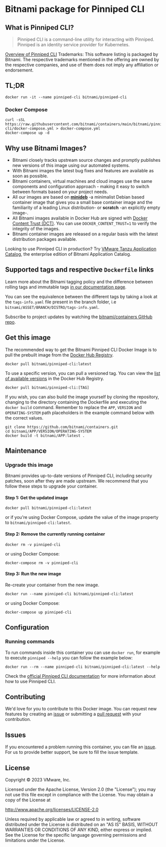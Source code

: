 # Bitnami package for Pinniped CLI

## What is Pinniped CLI?

> Pinniped CLI is a command-line utility for interacting with Pinniped. Pinniped is an identity service provider for Kubernetes.

[Overview of Pinniped CLI](https://pinniped.dev/)
Trademarks: This software listing is packaged by Bitnami. The respective trademarks mentioned in the offering are owned by the respective companies, and use of them does not imply any affiliation or endorsement.

## TL;DR

```console
docker run -it --name pinniped-cli bitnami/pinniped-cli
```

### Docker Compose

```console
curl -sSL https://raw.githubusercontent.com/bitnami/containers/main/bitnami/pinniped-cli/docker-compose.yml > docker-compose.yml
docker-compose up -d
```

## Why use Bitnami Images?

* Bitnami closely tracks upstream source changes and promptly publishes new versions of this image using our automated systems.
* With Bitnami images the latest bug fixes and features are available as soon as possible.
* Bitnami containers, virtual machines and cloud images use the same components and configuration approach - making it easy to switch between formats based on your project needs.
* All our images are based on [**minideb**](https://github.com/bitnami/minideb) -a minimalist Debian based container image that gives you a small base container image and the familiarity of a leading Linux distribution- or **scratch** -an explicitly empty image-.
* All Bitnami images available in Docker Hub are signed with [Docker Content Trust (DCT)](https://docs.docker.com/engine/security/trust/content_trust/). You can use `DOCKER_CONTENT_TRUST=1` to verify the integrity of the images.
* Bitnami container images are released on a regular basis with the latest distribution packages available.

Looking to use Pinniped CLI in production? Try [VMware Tanzu Application Catalog](https://bitnami.com/enterprise), the enterprise edition of Bitnami Application Catalog.

## Supported tags and respective `Dockerfile` links

Learn more about the Bitnami tagging policy and the difference between rolling tags and immutable tags [in our documentation page](https://docs.bitnami.com/tutorials/understand-rolling-tags-containers/).

You can see the equivalence between the different tags by taking a look at the `tags-info.yaml` file present in the branch folder, i.e `bitnami/ASSET/BRANCH/DISTRO/tags-info.yaml`.

Subscribe to project updates by watching the [bitnami/containers GitHub repo](https://github.com/bitnami/containers).

## Get this image

The recommended way to get the Bitnami Pinniped CLI Docker Image is to pull the prebuilt image from the [Docker Hub Registry](https://hub.docker.com/r/bitnami/pinniped-cli).

```console
docker pull bitnami/pinniped-cli:latest
```

To use a specific version, you can pull a versioned tag. You can view the [list of available versions](https://hub.docker.com/r/bitnami/pinniped-cli/tags/) in the Docker Hub Registry.

```console
docker pull bitnami/pinniped-cli:[TAG]
```

If you wish, you can also build the image yourself by cloning the repository, changing to the directory containing the Dockerfile and executing the `docker build` command. Remember to replace the `APP`, `VERSION` and `OPERATING-SYSTEM` path placeholders in the example command below with the correct values.

```console
git clone https://github.com/bitnami/containers.git
cd bitnami/APP/VERSION/OPERATING-SYSTEM
docker build -t bitnami/APP:latest .
```

## Maintenance

### Upgrade this image

Bitnami provides up-to-date versions of Pinniped CLI, including security patches, soon after they are made upstream. We recommend that you follow these steps to upgrade your container.

#### Step 1: Get the updated image

```console
docker pull bitnami/pinniped-cli:latest
```

or if you're using Docker Compose, update the value of the image property to `bitnami/pinniped-cli:latest`.

#### Step 2: Remove the currently running container

```console
docker rm -v pinniped-cli
```

or using Docker Compose:

```console
docker-compose rm -v pinniped-cli
```

#### Step 3: Run the new image

Re-create your container from the new image.

```console
docker run --name pinniped-cli bitnami/pinniped-cli:latest
```

or using Docker Compose:

```console
docker-compose up pinniped-cli
```

## Configuration

### Running commands

To run commands inside this container you can use `docker run`, for example to execute `pinniped --help` you can follow the example below:

```console
docker run --rm --name pinniped-cli bitnami/pinniped-cli:latest --help
```

Check the [official Pinniped CLI documentation](https://pinniped.dev/docs/) for more information about how to use Pinniped CLI.

## Contributing

We'd love for you to contribute to this Docker image. You can request new features by creating an [issue](https://github.com/bitnami/containers/issues) or submitting a [pull request](https://github.com/bitnami/containers/pulls) with your contribution.

## Issues

If you encountered a problem running this container, you can file an [issue](https://github.com/bitnami/containers/issues/new/choose). For us to provide better support, be sure to fill the issue template.

## License

Copyright &copy; 2023 VMware, Inc.

Licensed under the Apache License, Version 2.0 (the "License");
you may not use this file except in compliance with the License.
You may obtain a copy of the License at

<http://www.apache.org/licenses/LICENSE-2.0>

Unless required by applicable law or agreed to in writing, software
distributed under the License is distributed on an "AS IS" BASIS,
WITHOUT WARRANTIES OR CONDITIONS OF ANY KIND, either express or implied.
See the License for the specific language governing permissions and
limitations under the License.
